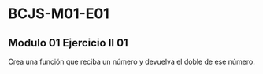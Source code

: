# BCJS-M01-E01

## Modulo 01 Ejercicio II 01

 Crea una función que reciba un número y devuelva el doble de ese número.